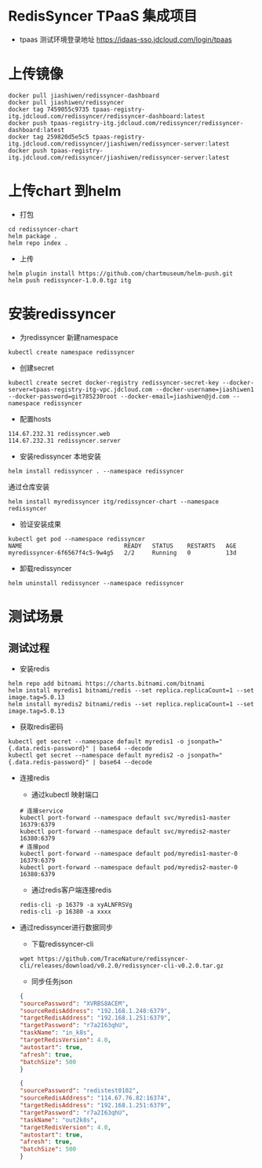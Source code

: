 # RedisSyncer TPaaS 集成项目

* tpaas 测试环境登录地址
https://idaas-sso.jdcloud.com/login/tpaas 

# 上传镜像

```shell
docker pull jiashiwen/redissyncer-dashboard
docker pull jiashiwen/redissyncer
docker tag 7459055c9735 tpaas-registry-itg.jdcloud.com/redissyncer/redissyncer-dashboard:latest
docker push tpaas-registry-itg.jdcloud.com/redissyncer/redissyncer-dashboard:latest
docker tag 259820d5e5c5 tpaas-registry-itg.jdcloud.com/redissyncer/jiashiwen/redissyncer-server:latest
docker push tpaas-registry-itg.jdcloud.com/redissyncer/jiashiwen/redissyncer-server:latest
```

# 上传chart 到helm

* 打包

```shell
cd redissyncer-chart
helm package .
helm repo index .
```

* 上传
  
```shell
helm plugin install https://github.com/chartmuseum/helm-push.git
helm push redissyncer-1.0.0.tgz itg
```

# 安装redissyncer

* 为redissyncer 新建namespace

```shell
kubectl create namespace redissyncer
```

* 创建secret

```shell
kubectl create secret docker-registry redissyncer-secret-key --docker-server=tpaas-registry-itg-vpc.jdcloud.com --docker-username=jiashiwen1 --docker-password=git785230root --docker-email=jiashiwen@jd.com --namespace redissyncer
```

* 配置hosts

```shell
114.67.232.31 redissyncer.web
114.67.232.31 redissyncer.server
```

* 安装redissyncer
本地安装

```shell
helm install redissyncer . --namespace redissyncer
```

通过仓库安装

```shell
helm install myredissyncer itg/redissyncer-chart --namespace redissyncer
```

* 验证安装成果

```shell
kubectl get pod --namespace redissyncer
NAME                             READY   STATUS    RESTARTS   AGE
myredissyncer-6f6567f4c5-9w4g5   2/2     Running   0          13d
```

* 卸载redissyncer

```shell
helm uninstall redissyncer --namespace redissyncer
```

# 测试场景

## 测试过程

* 安装redis

```shell
helm repo add bitnami https://charts.bitnami.com/bitnami
helm install myredis1 bitnami/redis --set replica.replicaCount=1 --set image.tag=5.0.13
helm install myredis2 bitnami/redis --set replica.replicaCount=1 --set image.tag=5.0.13
```

* 获取redis密码

```shell
kubectl get secret --namespace default myredis1 -o jsonpath="{.data.redis-password}" | base64 --decode
kubectl get secret --namespace default myredis2 -o jsonpath="{.data.redis-password}" | base64 --decode
```

* 连接redis
  * 通过kubectl 映射端口

  ```shell
  # 连接service
  kubectl port-forward --namespace default svc/myredis1-master 16379:6379
  kubectl port-forward --namespace default svc/myredis2-master 16380:6379
  # 连接pod
  kubectl port-forward --namespace default pod/myredis1-master-0 16379:6379
  kubectl port-forward --namespace default pod/myredis2-master-0 16380:6379
  ```

  * 通过redis客户端连接redis

  ```shell
  redis-cli -p 16379 -a xyALNFRSVg
  redis-cli -p 16380 -a xxxx

  ```

* 通过redissyncer进行数据同步
  * 下载redissyncer-cli

  ```shell
  wget https://github.com/TraceNature/redissyncer-cli/releases/download/v0.2.0/redissyncer-cli-v0.2.0.tar.gz

  ```

  * 同步任务json
  
  ```json
  {
  "sourcePassword": "XVRBS8ACEM",
  "sourceRedisAddress": "192.168.1.248:6379",
  "targetRedisAddress": "192.168.1.251:6379",
  "targetPassword": "r7a2I63qhU",
  "taskName": "in_k8s",
  "targetRedisVersion": 4.0,
  "autostart": true,
  "afresh": true,
  "batchSize": 500
  }

  ```


  ```json
  {
  "sourcePassword": "redistest0102",
  "sourceRedisAddress": "114.67.76.82:16374",
  "targetRedisAddress": "192.168.1.251:6379",
  "targetPassword": "r7a2I63qhU",
  "taskName": "out2k8s",
  "targetRedisVersion": 4.0,
  "autostart": true,
  "afresh": true,
  "batchSize": 500
  }

  ```

  